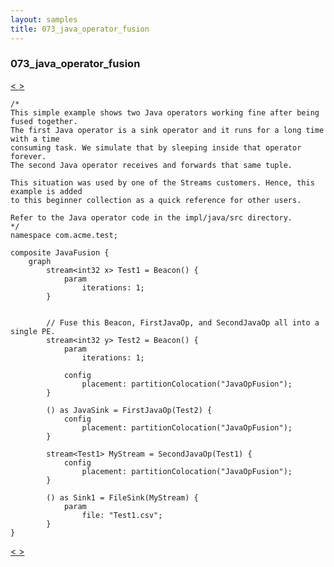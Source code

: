 ```yaml
---
layout: samples
title: 073_java_operator_fusion
---
```


### 073_java_operator_fusion

<div class="sampleNav"><a class="button" href="../072_using_streams_rest_apis_UsingStreamsRestApis.spl/"> < </a><a class="button" href="../074_user_defined_parallelism_01_UDP1.spl/"> > </a>
</div>

~~~~~~
/*
This simple example shows two Java operators working fine after being fused together.
The first Java operator is a sink operator and it runs for a long time with a time
consuming task. We simulate that by sleeping inside that operator forever.
The second Java operator receives and forwards that same tuple.

This situation was used by one of the Streams customers. Hence, this example is added
to this beginner collection as a quick reference for other users.

Refer to the Java operator code in the impl/java/src directory.
*/
namespace com.acme.test;

composite JavaFusion {
	graph
		stream<int32 x> Test1 = Beacon() {
			param
				iterations: 1;
		}
		
		
		// Fuse this Beacon, FirstJavaOp, and SecondJavaOp all into a single PE.
		stream<int32 y> Test2 = Beacon() {
			param
				iterations: 1;
				
			config
				placement: partitionColocation("JavaOpFusion");
		}
		
		() as JavaSink = FirstJavaOp(Test2) {
			config
				placement: partitionColocation("JavaOpFusion");
		}
		
		stream<Test1> MyStream = SecondJavaOp(Test1) {
			config
				placement: partitionColocation("JavaOpFusion");
		}
		
		() as Sink1 = FileSink(MyStream) {
			param
				file: "Test1.csv";
		}
}

~~~~~~

<div class="sampleNav"><a class="button" href="../072_using_streams_rest_apis_UsingStreamsRestApis.spl/"> < </a><a class="button" href="../074_user_defined_parallelism_01_UDP1.spl/"> > </a>
</div>

